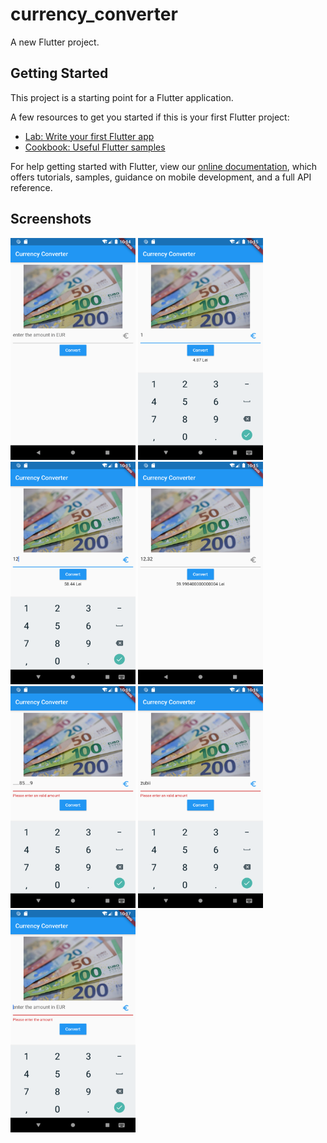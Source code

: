 # currency_converter

A new Flutter project.

## Getting Started

This project is a starting point for a Flutter application.

A few resources to get you started if this is your first Flutter project:

- [Lab: Write your first Flutter app](https://flutter.dev/docs/get-started/codelab)
- [Cookbook: Useful Flutter samples](https://flutter.dev/docs/cookbook)

For help getting started with Flutter, view our
[online documentation](https://flutter.dev/docs), which offers tutorials,
samples, guidance on mobile development, and a full API reference.

## Screenshots

<p float="left">
<img src = "flutter_01.png" width = 200>
<img src = "flutter_02.png" width = 200>
<img src = "flutter_03.png" width = 200>
<img src = "flutter_04.png" width = 200>
<img src = "flutter_05.png" width = 200>
<img src = "flutter_06.png" width = 200>
<img src = "flutter_07.png" width = 200>
